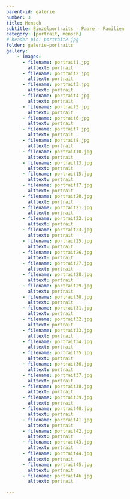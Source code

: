 ```yaml
---
parent-id: galerie
number: 3
title: Mensch
subtitle: Einzelportraits - Paare - Familien
category: [portrait, mensch]
# header-pic: portrait2.jpg
folder: galerie-portraits
gallery:
    - images:
      - filename: portrait1.jpg
        alttext: portrait
      - filename: portrait2.jpg
        alttext: portrait
      - filename: portrait3.jpg
        alttext: portrait
      - filename: portrait4.jpg
        alttext: portrait
      - filename: portrait5.jpg
        alttext: portrait
      - filename: portrait6.jpg
        alttext: portrait
      - filename: portrait7.jpg
        alttext: portrait
      - filename: portrait8.jpg
        alttext: portrait
      - filename: portrait10.jpg
        alttext: portrait
      - filename: portrait13.jpg
        alttext: portrait
      - filename: portrait15.jpg
        alttext: portrait
      - filename: portrait17.jpg
        alttext: portrait
      - filename: portrait20.jpg
        alttext: portrait
      - filename: portrait21.jpg
        alttext: portrait
      - filename: portrait22.jpg
        alttext: portrait
      - filename: portrait23.jpg
        alttext: portrait    
      - filename: portrait25.jpg
        alttext: portrait
      - filename: portrait26.jpg
        alttext: portrait
      - filename: portrait27.jpg
        alttext: portrait
      - filename: portrait28.jpg
        alttext: portrait
      - filename: portrait29.jpg
        alttext: portrait
      - filename: portrait30.jpg
        alttext: portrait
      - filename: portrait31.jpg
        alttext: portrait
      - filename: portrait32.jpg
        alttext: portrait
      - filename: portrait33.jpg
        alttext: portrait
      - filename: portrait34.jpg
        alttext: portrait
      - filename: portrait35.jpg
        alttext: portrait
      - filename: portrait36.jpg
        alttext: portrait
      - filename: portrait37.jpg
        alttext: portrait
      - filename: portrait38.jpg
        alttext: portrait
      - filename: portrait39.jpg
        alttext: portrait
      - filename: portrait40.jpg
        alttext: portrait
      - filename: portrait41.jpg
        alttext: portrait    
      - filename: portrait42.jpg
        alttext: portrait
      - filename: portrait43.jpg
        alttext: portrait
      - filename: portrait44.jpg
        alttext: portrait
      - filename: portrait45.jpg
        alttext: portrait
      - filename: portrait46.jpg
        alttext: portrait
        
---
```

<!-- beschreibender Text hier -->
